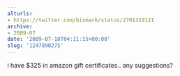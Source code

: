 ```yaml
---
alturls:
- https://twitter.com/bismark/status/2701319121
archive:
- 2009-07
date: '2009-07-18T04:11:15+00:00'
slug: '1247890275'
---
```


i have $325 in amazon gift certificates.. any suggestions?

